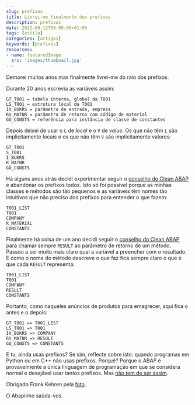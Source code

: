 ```yaml
---
slug: prefixos
title: Livrei-me finalmente dos prefixos
description: prefixos
date: 2022-09-12T09:09:00+01:00
tags: [estilo]
categories: [artigos]
keywords: [prefixos]
resources:
- name: featuredImage
  src: 'images/thumbnail.jpg'
---
```

Demorei muitos anos mas finalmente livrei-me do raio dos prefixos.

<!--more-->

Durante 20 anos escrevia as variáveis assim:

```text
GT_T001 = tabela interna, global da T001
LS_T001 = estrutura local da T001
IV_BUKRS = parâmetro de entrada, empresa
RV_MATNR = parâmetro de retorno com código de material
GO_CONSTS = referência para instância de classe de constantes
```

Depois deixei de usar o `L` de _local_ e o `V` de _value_. Os que não têm `L` são implicitamente locais e os que não têm `V` são implicitamente valores:

```text
GT_T001
S_T001
I_BUKRS
R_MATNR
GO_CONSTS
```

Há alguns anos atrás decidi experimentar seguir o [conselho do Clean ABAP][1] e abandonar os prefixos todos. Isto só foi possível porque as minhas classes e métodos são tão pequenos e as variáveis têm nomes tão intuitivos que não preciso dos prefixos para entender o que fazem:

```text
T001_LIST
T001
COMPANY
R_MATERIAL
CONSTANTS
```

Finalmente há coisa de um ano decidi seguir o [conselho do Clean ABAP][2] para chamar sempre `RESULT` ao parâmetro de retorno de um método. Passou a ser muito mais claro qual a variável a preencher com o resultado. E como o nome do método descreve o que faz fica sempre claro o que é que cada `RESULT` representa:

```text
T001_LIST
T001
COMPANY
RESULT
CONSTANTS
```

Portanto, como naqueles anúncios de produtos para emagrecer, aqui fica o antes e o depois:

```text
GT_T001 => T001_LIST
LS_T001 => T001
IV_BUKRS => COMPANY
RV_MATNR => RESULT
GO_CONSTS => CONSTANTS
```

E tu, ainda usas prefixos? Se sim, reflecte sobre isto: quando programas em Python ou em C++ não usas prefixos. Porquê? Porque o ABAP é provavelmente a única linguagem de programação em que se considera normal e desejável usar tantos prefixos. Mas [não tem de ser assim][3].

Obrigado Frank Kehren pela [foto][4].

O Abapinho saúda-vos.

  [1]: <https://github.com/SAP/styleguides/blob/master/clean-abap/CleanABAP.md#avoid-encodings-esp-hungarian-notation-and-prefixes>
  [2]: <https://github.com/SAP/styleguides/blob/main/clean-abap/CleanABAP.md#consider-calling-the-returning-parameter-result>
  [3]: <https://www.youtube.com/watch?v=y_ra8X_8waA>
  [4]: <https://visualhunt.com/re10/230d9bf8>
